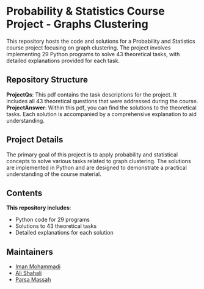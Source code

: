 # Probability & Statistics Course Project - Graphs Clustering

This repository hosts the code and solutions for a Probability and Statistics course project focusing on graph clustering. The project involves implementing 29 Python programs to solve 43 theoretical tasks, with detailed explanations provided for each task.

## Repository Structure

**ProjectQs**: This pdf contains the task descriptions for the project. It includes all 43 theoretical questions that were addressed during the course.
**ProjectAnswer**: Within this pdf, you can find the solutions to the theoretical tasks. Each solution is accompanied by a comprehensive explanation to aid understanding.

## Project Details

The primary goal of this project is to apply probability and statistical concepts to solve various tasks related to graph clustering. The solutions are implemented in Python and are designed to demonstrate a practical understanding of the course material.

## Contents

**This repository includes**:

- Python code for 29 programs
- Solutions to 43 theoretical tasks
- Detailed explanations for each solution
    
## Maintainers
- [Iman Mohammadi](https://github.com/Imanm02)
- [Ali Shahali](https://github.com/alishahali1382)
- [Parsa Massah](https://github.com/mparsam)
